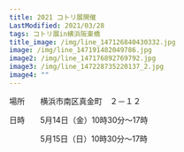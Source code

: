 ```yaml
---
title: 2021 コトリ展開催
LastModified: 2021/03/28
tags: コトリ展in横浜阪東橋
title_image: /img/line_147126840430332.jpg
image: /img/line_147191482049786.jpg
image2: /img/line_147176892769792.jpg
image3: /img/line_147228735220137_2.jpg
image4: ""
---
```

場所　　横浜市南区真金町　２－１２

日時　　5月14日（金）10時30分～17時

　　　　5月15日（日）10時30分～17時